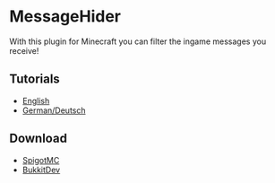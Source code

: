 # MessageHider

With this plugin for Minecraft you can filter the ingame messages you receive!

## Tutorials

- [English](ENGLISH.md)
- [German/Deutsch](GERMAN.md)

## Download

- [SpigotMC](https://www.spigotmc.org/resources/messagehider.91661)
- [BukkitDev](https://dev.bukkit.org/projects/messagehider)
